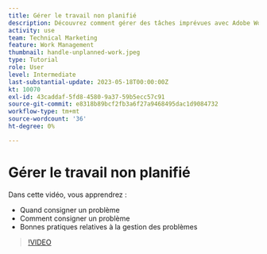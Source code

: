 ```yaml
---
title: Gérer le travail non planifié
description: Découvrez comment gérer des tâches imprévues avec Adobe Workfront.
activity: use
team: Technical Marketing
feature: Work Management
thumbnail: handle-unplanned-work.jpeg
type: Tutorial
role: User
level: Intermediate
last-substantial-update: 2023-05-18T00:00:00Z
kt: 10070
exl-id: 43caddaf-5fd8-4580-9a37-59b5ecc57c91
source-git-commit: e8318b89bcf2fb3a6f27a9468495dac1d9084732
workflow-type: tm+mt
source-wordcount: '36'
ht-degree: 0%

---
```


# Gérer le travail non planifié

Dans cette vidéo, vous apprendrez :

* Quand consigner un problème
* Comment consigner un problème
* Bonnes pratiques relatives à la gestion des problèmes

>[!VIDEO](https://video.tv.adobe.com/v/3419488/?quality=12&learn=on)
